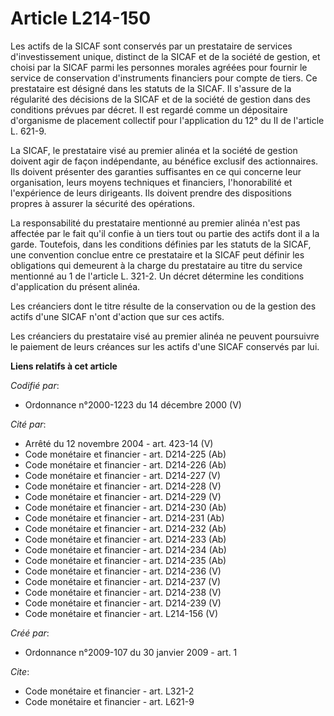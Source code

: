 # Article L214-150

Les actifs de la SICAF sont conservés par un prestataire de services d'investissement unique, distinct de la SICAF et de la
société de gestion, et choisi par la SICAF parmi les personnes morales agréées pour fournir le service de conservation
d'instruments financiers pour compte de tiers. Ce prestataire est désigné dans les statuts de la SICAF. Il s'assure de la
régularité des décisions de la SICAF et de la société de gestion dans des conditions prévues par décret. Il est regardé comme
un dépositaire d'organisme de placement collectif pour l'application du 12° du II de l'article L. 621-9. 

La SICAF, le prestataire visé au premier alinéa et la société de gestion doivent agir de façon indépendante, au bénéfice
exclusif des actionnaires. Ils doivent présenter des garanties suffisantes en ce qui concerne leur organisation, leurs moyens
techniques et financiers, l'honorabilité et l'expérience de leurs dirigeants. Ils doivent prendre des dispositions propres à
assurer la sécurité des opérations. 

La responsabilité du prestataire mentionné au premier alinéa n'est pas affectée par le fait qu'il confie à un tiers tout ou
partie des actifs dont il a la garde. Toutefois, dans les conditions définies par les statuts de la SICAF, une convention
conclue entre ce prestataire et la SICAF peut définir les obligations qui demeurent à la charge du prestataire au titre du
service mentionné au 1 de l'article L. 321-2. Un décret détermine les conditions d'application du présent alinéa. 

Les créanciers dont le titre résulte de la conservation ou de la gestion des actifs d'une SICAF n'ont d'action que sur ces
actifs. 

Les créanciers du prestataire visé au premier alinéa ne peuvent poursuivre le paiement de leurs créances sur les actifs d'une
SICAF conservés par lui.

**Liens relatifs à cet article**

_Codifié par_:

  - Ordonnance n°2000-1223 du 14 décembre 2000 (V)

_Cité par_:

  - Arrêté du 12 novembre 2004 - art. 423-14 (V)
  - Code monétaire et financier - art. D214-225 (Ab)
  - Code monétaire et financier - art. D214-226 (Ab)
  - Code monétaire et financier - art. D214-227 (V)
  - Code monétaire et financier - art. D214-228 (V)
  - Code monétaire et financier - art. D214-229 (V)
  - Code monétaire et financier - art. D214-230 (Ab)
  - Code monétaire et financier - art. D214-231 (Ab)
  - Code monétaire et financier - art. D214-232 (Ab)
  - Code monétaire et financier - art. D214-233 (Ab)
  - Code monétaire et financier - art. D214-234 (Ab)
  - Code monétaire et financier - art. D214-235 (Ab)
  - Code monétaire et financier - art. D214-236 (V)
  - Code monétaire et financier - art. D214-237 (V)
  - Code monétaire et financier - art. D214-238 (V)
  - Code monétaire et financier - art. D214-239 (V)
  - Code monétaire et financier - art. L214-156 (V)

_Créé par_:

  - Ordonnance n°2009-107 du 30 janvier 2009 - art. 1

_Cite_:

  - Code monétaire et financier - art. L321-2
  - Code monétaire et financier - art. L621-9
